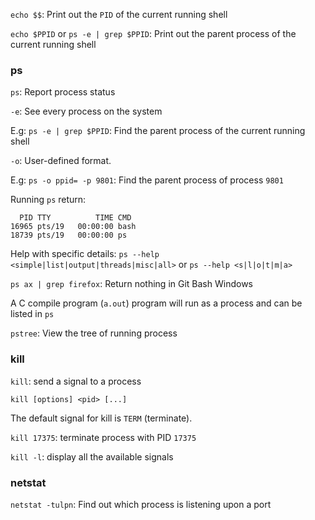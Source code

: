 ``echo $$``: Print out the ``PID`` of the current running shell

``echo $PPID`` or ``ps -e | grep $PPID``: Print out the parent process of the current running shell

### ps

``ps``: Report process status

``-e``: See every process on the system

E.g: ``ps -e | grep $PPID``: Find the parent process of the current running shell

``-o``: User-defined format.

E.g: ``ps -o ppid= -p 9801``: Find the parent process of process ``9801``

Running ``ps`` return:

```
  PID TTY          TIME CMD
16965 pts/19   00:00:00 bash
18739 pts/19   00:00:00 ps
```

Help with specific details: ``ps --help <simple|list|output|threads|misc|all>`` or ``ps --help <s|l|o|t|m|a>``

``ps ax | grep firefox``: Return nothing in Git Bash Windows

A C compile program (``a.out``) program will run as a process and can be listed in ``ps``

``pstree``: View the tree of running process

### kill

``kill``: send a signal to a process

``kill [options] <pid> [...]``

The  default  signal  for kill is ``TERM`` (terminate).

``kill 17375``: terminate process with PID ``17375``

``kill -l``: display all the available signals

### netstat

``netstat -tulpn``: Find out which process is listening upon a port
